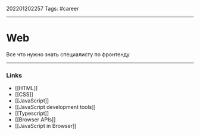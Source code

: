 202201202257
Tags: #career 

--- 
# Web
Все что нужно знать специалисту по фронтенду

--- 
### Links
- [[HTML]]
- [[CSS]]
- [[JavaScript]]
- [[JavaScript development tools]]
- [[Typescript]]
- [[Browser APIs]]
- [[JavaScript in Browser]]